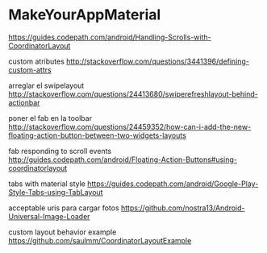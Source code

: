 # MakeYourAppMaterial
https://guides.codepath.com/android/Handling-Scrolls-with-CoordinatorLayout

custom atributes
http://stackoverflow.com/questions/3441396/defining-custom-attrs

arreglar el swipelayout
http://stackoverflow.com/questions/24413680/swiperefreshlayout-behind-actionbar


poner el fab en la toolbar
http://stackoverflow.com/questions/24459352/how-can-i-add-the-new-floating-action-button-between-two-widgets-layouts

fab responding to scroll events
http://guides.codepath.com/android/Floating-Action-Buttons#using-coordinatorlayout

tabs with material style
https://guides.codepath.com/android/Google-Play-Style-Tabs-using-TabLayout

acceptable uris para cargar fotos
https://github.com/nostra13/Android-Universal-Image-Loader

custom layout behavior example
https://github.com/saulmm/CoordinatorLayoutExample

